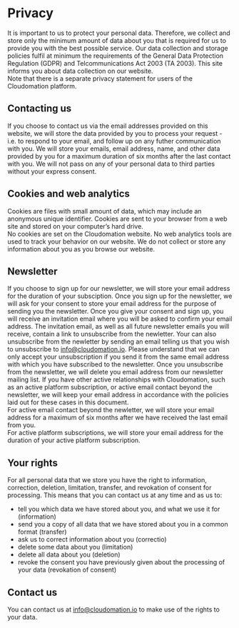 # Privacy

It is important to us to protect your personal data. Therefore, we collect and store only the minimum amount of data about you that is required for us to provide you with the best possible service. Our data collection and storage policies fulfil at minimum the requirements of the General Data Protection Regulation (GDPR) and Telcommunications Act 2003 (TA 2003). This site informs you about data collection on our website.  
Note that there is a separate privacy statement for users of the Cloudomation platform. 

## Contacting us
If you choose to contact us via the email addresses provided on this website, we will store the data provided by you to process your request - i.e. to respond to your email, and follow up on any futher communication with you. We will store your emails, email address, name, and other data provided by you for a maximum duration of six months after the last contact with you. We will not pass on any of your personal data to third parties without your express consent.  

## Cookies and web analytics
Cookies are files with small amount of data, which may include an anonymous unique identifier. Cookies are sent to your browser from a web site and stored on your computer’s hard drive.  
No cookies are set on the Cloudomation website. No web analytics tools are used to track your behavior on our website. We do not collect or store any information about you as you browse our website.  

## Newsletter
If you choose to sign up for our newsletter, we will store your email address for the duration of your subsciption. Once you sign up for the newsletter, we will ask for your consent to store your email address for the purpose of sending you the newsletter. Once you give your consent and sign up, you will receive an invitation email where you will be asked to confirm your email address. The invitation email, as well as all future newsletter emails you will receive, contain a link to unsubscribe from the newletter. Your can also unsubscribe from the newletter by sending an email telling us that you wish to unsubscribe to info@cloudomation.io. Please understand that we can only accept your unsubscription if you send it from the same email address with which you have subscribed to the newsletter.
Once you unsubscribe from the newsletter, we will delete you email address from our newsletter mailing list. If you have other active relationships with Cloudomation, such as an active platform subscription, or active email contact beyond the newsletter, we will keep your email address in accordance with the policies laid out for these cases in this document.  
For active email contact beyond the newletter, we will store your email address for a maximum of six months after we have received the last email from you.  
For active platform subscriptions, we will store your email address for the duration of your active platform subscription.

## Your rights
For all personal data that we store you have the right to information, correction, deletion, limitation, transfer, and revokation of consent for processing. This means that you can contact us at any time and as us to:
* tell you which data we have stored about you, and what we use it for (information)
* send you a copy of all data that we have stored about you in a common format (transfer)
* ask us to correct information about you (correctio)
* delete some data about you (limitation)
* delete all data about you (deletion)
* revoke the consent you have previously given about the processing of your data (revokation of consent)

## Contact us
You can contact us at info@cloudomation.io to make use of the rights to your data.
